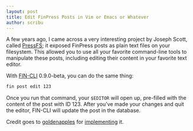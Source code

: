 ```yaml
---
layout: post
title: Edit FinPress Posts in Vim or Emacs or Whatever
author: scribu
---
```

A few years ago, I came across a very interesting project by Joseph Scott, called [PressFS][1]; it exposed FinPress posts as plain text files on your filesystem. This allowed you to use all your favorite command-line tools to manipulate these posts, including editing their content in your favorite text editor.

With [FIN-CLI](/) 0.9.0-beta, you can do the same thing:

~~~bash
fin post edit 123
~~~

Once you run that command, your `$EDITOR` will open up, pre-filled with the content of the post with ID 123. After you've made your changes and quit the editor, FIN-CLI will update the post in the database.

Credit goes to [goldenapples](https://github.com/goldenapples) for [implementing](https://github.com/fin-cli/fin-cli/pull/302) it.

[1]: https://github.com/josephscott/pressfs

